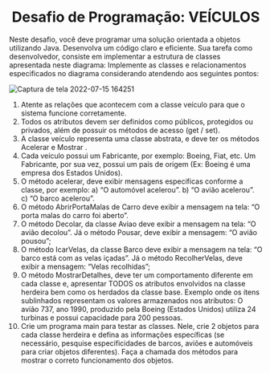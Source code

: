 <h1 align="center">Desafio de Programação: VEÍCULOS</h1>

 
 Neste desafio, você deve programar uma solução orientada a objetos utilizando
Java. Desenvolva um código claro e eficiente. Sua tarefa como desenvolvedor,
consiste em implementar a estrutura de classes apresentada neste diagrama: 
Implemente as classes e relacionamentos especificados no diagrama considerando atendendo
aos seguintes pontos:

![Captura de tela 2022-07-15 164251](https://user-images.githubusercontent.com/88741429/179302359-43519295-a98b-492f-bafa-50d5ce7ddd0c.png)

1) Atente as relações que acontecem com a classe veículo para que o sistema funcione
corretamente.
2) Todos os atributos devem ser definidos como públicos, protegidos ou privados, além de
possuir os métodos de acesso (get / set).
3) A classe veículo representa uma classe abstrata, e deve ter os métodos Acelerar e Mostrar .
4) Cada veículo possui um Fabricante, por exemplo: Boeing, Fiat, etc. Um Fabricante, por sua
vez, possui um país de origem (Ex: Boeing é uma empresa dos Estados Unidos).
5) O método acelerar, deve exibir mensagens especificas conforme a classe, por exemplo:
a) “O automóvel acelerou”.
b) “O avião acelerou”.
c) “O barco acelerou”.
6) O método AbrirPortaMalas de Carro deve exibir a mensagem na tela: “O porta malas do
carro foi aberto”.
7) O método Decolar, da classe Aviao deve exibir a mensagem na tela: “O avião decolou”. Já o
método Pousar, deve exibir a mensagem: “O avião pousou”;
8) O método IcarVelas, da classe Barco deve exibir a mensagem na tela: “O barco está com as
velas içadas”. Já o método RecolherVelas, deve exibir a mensagem: “Velas recolhidas”;
9) O método MostrarDetalhes, deve ter um comportamento diferente em cada classe e,
apresentar TODOS os atributos envolvidos na classe herdeira bem como os herdados da
classe base. Exemplo onde os itens sublinhados representam os valores armazenados nos
atributos: O avião 737, ano 1990, produzido pela Boeing (Estados Unidos) utiliza 24
turbinas e possui capacidade para 200 pessoas.
10) Crie um programa main para testar as classes. Nele, crie 2 objetos para cada classe
herdeira e defina as informações específicas (se necessário, pesquise especificidades de
barcos, aviões e automóveis para criar objetos diferentes). Faça a chamada dos métodos
para mostrar o correto funcionamento dos objetos.
